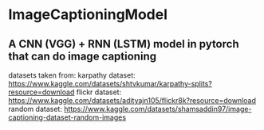 # ImageCaptioningModel
## A CNN (VGG) + RNN (LSTM) model in pytorch that can do image captioning
datasets taken from:
karpathy dataset: https://www.kaggle.com/datasets/shtvkumar/karpathy-splits?resource=download 
flickr dataset: https://www.kaggle.com/datasets/adityajn105/flickr8k?resource=download
random dataset: https://www.kaggle.com/datasets/shamsaddin97/image-captioning-dataset-random-images